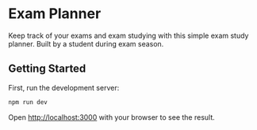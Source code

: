 # Exam Planner
Keep track of your exams and exam studying with this simple exam study planner.
Built by a student during exam season.

## Getting Started

First, run the development server:

```bash
npm run dev
```

Open [http://localhost:3000](http://localhost:3000) with your browser to see the result.